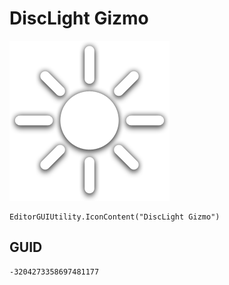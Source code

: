 # DiscLight Gizmo
![](/img/DiscLight%20Gizmo.png)

``` CSharp
EditorGUIUtility.IconContent("DiscLight Gizmo")
```
## GUID
```
-3204273358697481177
```
